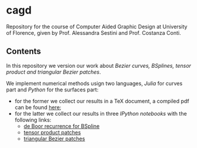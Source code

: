cagd
====

Repository for the course of Computer Aided Graphic Design at University 
of Florence, given by Prof. Alessandra Sestini and Prof. Costanza Conti.

## Contents

In this repository we version our work about *Bezier curves, BSplines,
tensor product and triangular Bezier patches*.

We implement numerical methods usign two languages, *Julia* for curves part and
*Python* for the surfaces part:
* for the former we collect our results in a TeX document, a compiled
    pdf can be found [here][pdf_curves];
* for the latter we collect our results in three *IPython notebooks*
    with the following links:
    * [de Boor recurrence for BSpline][deBoor]
    * [tensor product patches][tp]
    * [triangular Bezier patches][tri]

[deBoor]: http://nbviewer.ipython.org/github/massimo-nocentini/cagd/blob/master/de-boor/deBoorRecurrenceInAction.ipynb?flush_cache=true
[tp]: http://nbviewer.ipython.org/github/massimo-nocentini/cagd/blob/master/surfaces/Tensor%20Product%20Bezier%20Patches.ipynb?flush_cache=true
[tri]: http://nbviewer.ipython.org/github/massimo-nocentini/cagd/blob/master/surfaces/Triangular%20Bezier%20Patches.ipynb?flush_cache=true

[pdf_curves]: https://github.com/massimo-nocentini/cagd/blob/master/compiled-documents/cagd.pdf
